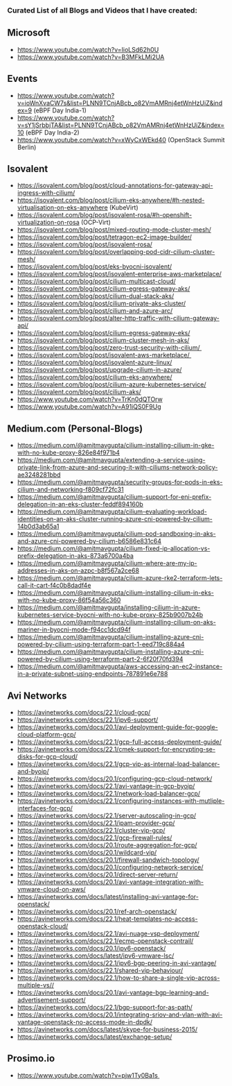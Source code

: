 ### Curated List of all Blogs and Videos that I have created:

## Microsoft
* https://www.youtube.com/watch?v=IioLSd62h0U
* https://www.youtube.com/watch?v=B3MFkLMi2UA

## Events
* https://www.youtube.com/watch?v=ioWnXvaCW7s&list=PLNN9TCnjABcb_o82VmAMRnj4etWnHzUiZ&index=9 (eBPF Day India-1)
* https://www.youtube.com/watch?v=sY1jSrbbjTA&list=PLNN9TCnjABcb_o82VmAMRnj4etWnHzUiZ&index=10 (eBPF Day India-2)
* https://www.youtube.com/watch?v=xWyCxWEkd40 (OpenStack Summit Berlin)

## Isovalent
* https://isovalent.com/blog/post/cloud-annotations-for-gateway-api-ingress-with-cilium/
* https://isovalent.com/blog/post/cilium-eks-anywhere/#h-nested-virtualisation-on-eks-anywhere (KubeVirt)
* https://isovalent.com/blog/post/isovalent-rosa/#h-openshift-virtualization-on-rosa (OCP-Virt)
* https://isovalent.com/blog/post/mixed-routing-mode-cluster-mesh/
* https://isovalent.com/blog/post/tetragon-ec2-image-builder/
* https://isovalent.com/blog/post/isovalent-rosa/
* https://isovalent.com/blog/post/overlapping-pod-cidr-cilium-cluster-mesh/
* https://isovalent.com/blog/post/eks-byocni-isovalent/
* https://isovalent.com/blog/post/isovalent-enterprise-aws-marketplace/
* https://isovalent.com/blog/post/cilium-multicast-cloud/
* https://isovalent.com/blog/post/cilium-egress-gateway-aks/
* https://isovalent.com/blog/post/cilium-dual-stack-aks/
* https://isovalent.com/blog/post/cilium-private-aks-cluster/
* https://isovalent.com/blog/post/cilium-and-azure-arc/
* https://isovalent.com/blog/post/alter-http-traffic-with-cilium-gateway-api/
* https://isovalent.com/blog/post/cilium-egress-gateway-eks/
* https://isovalent.com/blog/post/cilium-cluster-mesh-in-aks/
* https://isovalent.com/blog/post/zero-trust-security-with-cilium/ 
* https://isovalent.com/blog/post/isovalent-aws-marketplace/ 
* https://isovalent.com/blog/post/isovalent-azure-linux/
* https://isovalent.com/blog/post/upgrade-cilium-in-azure/
* https://isovalent.com/blog/post/cilium-eks-anywhere/
* https://isovalent.com/blog/post/cilium-azure-kubernetes-service/
* https://isovalent.com/blog/post/cilium-aks/
* https://www.youtube.com/watch?v=TrKn0dQTOrw
* https://www.youtube.com/watch?v=A91iQS0F9Ug

## Medium.com (Personal-Blogs)
* https://medium.com/@amitmavgupta/cilium-installing-cilium-in-gke-with-no-kube-proxy-826e84f971b4
* https://medium.com/@amitmavgupta/extending-a-service-using-private-link-from-azure-and-securing-it-with-ciliums-network-policy-ae3248281bbd
* https://medium.com/@amitmavgupta/security-groups-for-pods-in-eks-cilium-and-networking-f809cf72fc31
* https://medium.com/@amitmavgupta/cilium-support-for-eni-prefix-delegation-in-an-eks-cluster-feddf894160b
* https://medium.com/@amitmavgupta/cilium-evaluating-workload-identities-on-an-aks-cluster-running-azure-cni-powered-by-cilium-14b0d3ab65a1
* https://medium.com/@amitmavgupta/cilium-pod-sandboxing-in-aks-and-azure-cni-powered-by-cilium-b6586e831c64
* https://medium.com/@amitmavgupta/cilium-fixed-ip-allocation-vs-prefix-delegation-in-aks-873a6700a4ba
* https://medium.com/@amitmavgupta/cilium-where-are-my-ip-addresses-in-aks-on-azpc-b8f567a2ce68
* https://medium.com/@amitmavgupta/cilium-azure-rke2-terraform-lets-call-it-cart-f4c0b8dadf4e
* https://medium.com/@amitmavgupta/cilium-installing-cilium-in-eks-with-no-kube-proxy-86f54a56c360
* https://medium.com/@amitmavgupta/installing-cilium-in-azure-kubernetes-service-byocni-with-no-kube-proxy-825b9007b24b
* https://medium.com/@amitmavgupta/cilium-installing-cilium-on-aks-mariner-in-byocni-mode-f94cc1dcd94f
* https://medium.com/@amitmavgupta/cilium-installing-azure-cni-powered-by-cilium-using-terraform-part-1-eed719c884a4
* https://medium.com/@amitmavgupta/cilium-installing-azure-cni-powered-by-cilium-using-terraform-part-2-6f20f70fd394
* https://medium.com/@amitmavgupta/aws-accessing-an-ec2-instance-in-a-private-subnet-using-endpoints-787891e6e788

## Avi Networks
* https://avinetworks.com/docs/22.1/cloud-gcp/
* https://avinetworks.com/docs/22.1/ipv6-support/
* https://avinetworks.com/docs/20.1/avi-deployment-guide-for-google-cloud-platform-gcp/
* https://avinetworks.com/docs/22.1/gcp-full-access-deployment-guide/
* https://avinetworks.com/docs/22.1/cmek-support-for-encrypting-se-disks-for-gcp-cloud/
* https://avinetworks.com/docs/22.1/gcp-vip-as-internal-load-balancer-and-byoip/
* https://avinetworks.com/docs/20.1/configuring-gcp-cloud-network/
* https://avinetworks.com/docs/22.1/avi-vantage-in-gcp-byoip/
* https://avinetworks.com/docs/22.1/network-load-balancer-gcp/
* https://avinetworks.com/docs/22.1/configuring-instances-with-mutliple-interfaces-for-gcp/
* https://avinetworks.com/docs/22.1/server-autoscaling-in-gcp/
* https://avinetworks.com/docs/22.1/ipam-provider-gcp/
* https://avinetworks.com/docs/22.1/cluster-vip-gcp/
* https://avinetworks.com/docs/22.1/gcp-firewall-rules/
* https://avinetworks.com/docs/20.1/route-aggregation-for-gcp/
* https://avinetworks.com/docs/20.1/wildcard-vip/
* https://avinetworks.com/docs/20.1/firewall-sandwich-topology/
* https://avinetworks.com/docs/20.1/configuring-network-service/
* https://avinetworks.com/docs/20.1/direct-server-return/
* https://avinetworks.com/docs/20.1/avi-vantage-integration-with-vmware-cloud-on-aws/
* https://avinetworks.com/docs/latest/installing-avi-vantage-for-openstack/
* https://avinetworks.com/docs/20.1/ref-arch-openstack/
* https://avinetworks.com/docs/22.1/heat-templates-no-access-openstack-cloud/
* https://avinetworks.com/docs/22.1/avi-nuage-vsp-deployment/
* https://avinetworks.com/docs/22.1/ecmp-openstack-contrail/
* https://avinetworks.com/docs/20.1/ipv6-openstack/
* https://avinetworks.com/docs/latest/ipv6-vmware-lsc/
* https://avinetworks.com/docs/22.1/ipv6-bgp-peering-in-avi-vantage/
* https://avinetworks.com/docs/22.1/shared-vip-behaviour/
* https://avinetworks.com/docs/22.1/how-to-share-a-single-vip-across-multiple-vs//
* https://avinetworks.com/docs/20.1/avi-vantage-bgp-learning-and-advertisement-support/
* https://avinetworks.com/docs/22.1/bgp-support-for-as-path/
* https://avinetworks.com/docs/20.1/integrating-sriov-and-vlan-with-avi-vantage-openstack-no-access-mode-in-dpdk/
* https://avinetworks.com/docs/latest/skype-for-business-2015/
* https://avinetworks.com/docs/latest/exchange-setup/
  
## Prosimo.io
* https://www.youtube.com/watch?v=pjw1Ty0Ba1s 
